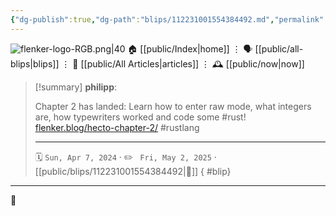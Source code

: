 ```yaml
---
{"dg-publish":true,"dg-path":"blips/112231001554384492.md","permalink":"/blips/112231001554384492/","title":"philipp on mastodon @ 2024-04-07"}
---
```



<div class="transclusion internal-embed is-loaded"><div class="markdown-embed">




![flenker-logo-RGB.png|40](/img/user/attachments/flenker-logo-RGB.png)
🏠 [[public/Index\|home]]  ⋮ 🗣️ [[public/all-blips\|blips]] ⋮  📝 [[public/All Articles\|articles]]  ⋮ 🕰️ [[public/now\|now]]


</div></div>


> [!summary] **philipp**:
>
> Chapter 2 has landed: Learn how to enter raw mode, what integers are, how typewriters worked and code some #rust!
> [flenker.blog/hecto-chapter-2/](https://www.flenker.blog/hecto-chapter-2/)
> #rustlang
> - - -
>
> 🗓️ <code>Sun, Apr 7, 2024</code>  · ✏️ <code> Fri, May 2, 2025</code>  · [[public/blips/112231001554384492\|🔗]]
{ #blip}


- - -

 👾
